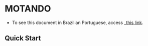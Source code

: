 # MOTANDO

- To see this document in Brazilian Portuguese, access _[this link](./README-pt_br.md).

## Quick Start
